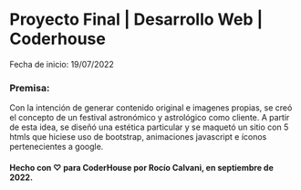 # Proyecto Final | Desarrollo Web | Coderhouse

Fecha de inicio:
19/07/2022

### Premisa: 
Con la intención de generar contenido original e imagenes propias, se creó el concepto de un festival astronómico y astrológico como cliente. A partir de esta idea, se diseñó una estética particular y se maquetó un sitio con 5 htmls que hiciese uso de bootstrap, animaciones javascript e íconos pertenecientes a google. 

#### Hecho con ♡ para CoderHouse por Rocío Calvani, en septiembre de 2022.